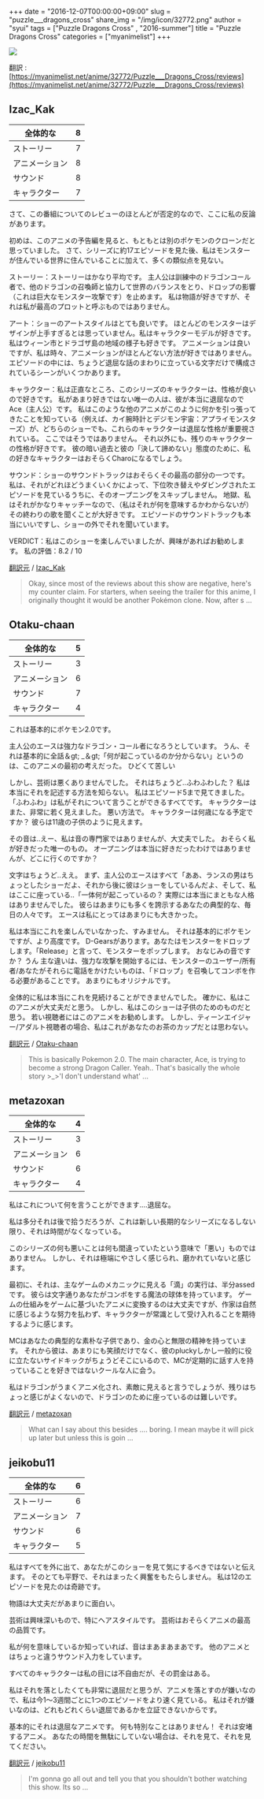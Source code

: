 +++
date = "2016-12-07T00:00:00+09:00"
slug = "puzzle___dragons_cross"
share_img = "/img/icon/32772.png"
author = "syui"
tags = ["Puzzle  Dragons Cross" , "2016-summer"]
title = "Puzzle  Dragons Cross"
categories = ["myanimelist"]
+++

![](https://myanimelist.cdn-dena.com/images/anime/5/80793.jpg)


<!--more-->

翻訳 : [https://myanimelist.net/anime/32772/Puzzle___Dragons_Cross/reviews](https://myanimelist.net/anime/32772/Puzzle___Dragons_Cross/reviews)


## Izac_Kak



全体的な|  8
--- | ---
ストーリー|  7
アニメーション|  8
サウンド|  8
キャラクター|  7

さて、この番組についてのレビューのほとんどが否定的なので、ここに私の反論があります。

初めは、このアニメの予告編を見ると、もともとは別のポケモンのクローンだと思っていました。 さて、シリーズに約17エピソードを見た後、私はモンスターが住んでいる世界に住んでいることに加えて、多くの類似点を見ない。

ストーリー：ストーリーはかなり平均です。 主人公は訓練中のドラゴンコール者で、他のドラゴンの召喚師と協力して世界のバランスをとり、ドロップの影響（これは巨大なモンスター攻撃です）を止めます。 私は物語が好きですが、それは私が最高のプロットと呼ぶものではありません。

アート：ショーのアートスタイルはとても良いです。 ほとんどのモンスターはデザインが上手すぎるとは思っていません。私はキャラクターモデルが好きです。 私はウィーン市とドラゴザ島の地域の様子も好きです。 アニメーションは良いですが、私は時々、アニメーションがほとんどない方法が好きではありません。 エピソードの中には、ちょうど退屈な話のまわりに立っている文字だけで構成されているシーンがいくつかあります。

キャラクター：私は正直なところ、このシリーズのキャラクターは、性格が良いので好きです。 私があまり好きではない唯一の人は、彼が本当に退屈なのでAce（主人公）です。 私はこのような他のアニメがこのように何かを引っ張ってきたことを知っている（例えば、カイ腕時計とデジモン宇宙：アプライモンスターズ）が、どちらのショーでも、これらのキャラクターは退屈な性格が重要視されている。 ここではそうではありません。 それ以外にも、残りのキャラクターの性格が好きです。 彼の暗い過去と彼の「決して諦めない」態度のために、私の好きなキャラクターはおそらくCharoになるでしょう。

サウンド：ショーのサウンドトラックはおそらくその最高の部分の一つです。 私は、それがどれほどうまくいくかによって、下位吹き替えやダビングされたエピソードを見ているうちに、そのオープニングをスキップしません。 地獄、私はそれがかなりキャッチーなので、（私はそれが何を意味するかわからないが）その終わりの歌を聞くことが大好きです。 エピソードのサウンドトラックも本当にいいですし、ショーの外でそれを聞いています。

VERDICT：私はこのショーを楽しんでいましたが、興味があればお勧めします。 私の評価：8.2 / 10

[翻訳元](https://myanimelist.net/reviews.php?id=232840) / [Izac_Kak](https://myanimelist.net/profile/Izac_Kak/reviews)


> Okay, since most of the reviews about this show are negative, here's my counter claim.    For starters, when seeing the trailer for this anime, I originally thought it would be another Pokémon clone. Now, after s ...

## Otaku-chaan



全体的な|  5
--- | ---
ストーリー|  3
アニメーション|  6
サウンド|  7
キャラクター|  4

これは基本的にポケモン2.0です。

主人公のエースは強力なドラゴン・コール者になろうとしています。 うん、それは基本的に全話＆gt; _＆gt;「何が起こっているのか分からない」というのは、このアニメの最初の考えだった。 ひどくて苦しい

しかし、芸術は悪くありませんでした。 それはちょうど..ふわふわした？ 私は本当にそれを記述する方法を知らない。 私はエピソード5まで見てきました。「ふわふわ」は私がそれについて言うことができるすべてです。 キャラクターはまた、非常に若く見えました。 悪い方法で。 キャラクターは何歳になる予定ですか？ 彼らは11歳の子供のように見えます。

その音は..えー、私は音の専門家ではありませんが、大丈夫でした。 おそらく私が好きだった唯一のもの。 オープニングは本当に好きだったわけではありませんが、どこに行くのですか？

文字はちょうど..ええ。 まず、主人公のエースはすべて「ああ、ランスの男はちょっとしたショーだよ、それから後に彼はショーをしているんだよ、そして、私はここに座っている..「一体何が起こっているの？
実際には本当にまともな人格はありませんでした。 彼らはあまりにも多くを誇示するあなたの典型的な、毎日の人々です。 エースは私にとってはあまりにも大きかった。

私は本当にこれを楽しんでいなかった、すみません。 それは基本的にポケモンですが、より高度です。  D-Gearsがあります。あなたはモンスターをドロップします。「Release」と言って、モンスターをポップします。 おなじみの音ですか？ うん
主な違いは、強力な攻撃を開始するには、モンスターのユーザー/所有者/あなたがそれらに電話をかけたいものは、「ドロップ」を召喚してコンボを作る必要があることです。 あまりにもオリジナルです。

全体的に私は本当にこれを見続けることができませんでした。 確かに、私はこのアニメが大丈夫だと思う。 しかし、私はこのショーは子供のためのものだと思う。 若い視聴者にはこのアニメをお勧めします。 しかし、ティーンエイジャー/アダルト視聴者の場合、私はこれがあなたのお茶のカップだとは思わない。

[翻訳元](https://myanimelist.net/reviews.php?id=226420) / [Otaku-chaan](https://myanimelist.net/profile/Otaku-chaan/reviews)


> This is basically Pokemon 2.0.    The main character, Ace, is trying to become a strong Dragon Caller. Yeah.. That's basically the whole story &gt;_&gt;'I don't understand what' ...

## metazoxan



全体的な|  4
--- | ---
ストーリー|  3
アニメーション|  6
サウンド|  6
キャラクター|  4

私はこれについて何を言うことができます....退屈な。

私は多分それは後で拾うだろうが、これは新しい長期的なシリーズになるしない限り、それは時間がなくなっている。

このシリーズの何も悪いことは何も間違っていたという意味で「悪い」ものではありません。 しかし、それは極端にやさしく感じられ、磨かれていないと感じます。

最初に、それは、主なゲームのメカニックに見える「滴」の実行は、半分assedです。 彼らは文字通りあなたがコンボをする魔法の球体を持っています。 ゲームの仕組みをゲームに基づいたアニメに変換するのは大丈夫ですが、作家は自然に感じるような努力を払わず、キャラクターが常識として受け入れることを期待するように感じます。

MCはあなたの典型的な素朴な子供であり、金の心と無限の精神を持っています。 それから彼は、あまりにも笑顔だけでなく、彼のpluckyしかし一般的に役に立たないサイドキックがちょうどそこにいるので、MCが定期的に話す人を持っていることを好きではないクールな人に会う。

私はドラゴンがうまくアニメ化され、素敵に見えると言うでしょうが、残りはちょっと感じがよくないので、ドラゴンのために座っているのは難しいです。

[翻訳元](https://myanimelist.net/reviews.php?id=228935) / [metazoxan](https://myanimelist.net/profile/metazoxan/reviews)


> What can I say about this besides .... boring.    I mean maybe it will pick up later but unless this is goin ...

## jeikobu11



全体的な|  6
--- | ---
ストーリー|  6
アニメーション|  7
サウンド|  6
キャラクター|  5

私はすべてを外に出て、あなたがこのショーを見て気にするべきではないと伝えます。 そのとても平野で、それはまったく興奮をもたらしません。 私は12のエピソードを見たのは奇跡です。

物語は大丈夫だがあまりに面白い。

芸術は興味深いもので、特にヘアスタイルです。 芸術はおそらくアニメの最高の品質です。

私が何を意味しているか知っていれば、音はまあまあまあです。 他のアニメとはちょっと違うサウンド入力をしています。

すべてのキャラクターは私の目には不自由だが、その罰金はある。

私はそれを落としたくても非常に退屈だと思うが、アニメを落とすのが嫌いなので、私は今1〜3週間ごとに1つのエピソードをより速く見ている。 私はそれが嫌いなのは、どれもどれくらい退屈であるかを立証できないからです。

基本的にそれは退屈なアニメです。 何も特別なことはありません！ それは安堵するアニメ。 あなたの時間を無駄にしていない場合は、それを見て、それを見てください。

[翻訳元](https://myanimelist.net/reviews.php?id=233497) / [jeikobu11](https://myanimelist.net/profile/jeikobu11/reviews)


> I'm gonna go all out and tell you that you shouldn't bother watching this show. Its so ...
